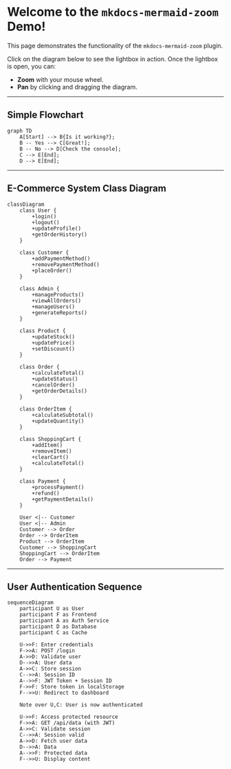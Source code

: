 # Welcome to the `mkdocs-mermaid-zoom` Demo!

This page demonstrates the functionality of the `mkdocs-mermaid-zoom` plugin.

Click on the diagram below to see the lightbox in action. Once the lightbox is open, you can:

- **Zoom** with your mouse wheel.
- **Pan** by clicking and dragging the diagram.

---

## Simple Flowchart

```mermaid
graph TD
    A[Start] --> B{Is it working?};
    B -- Yes --> C[Great!];
    B -- No --> D[Check the console];
    C --> E[End];
    D --> E[End];
``` 

---

## E-Commerce System Class Diagram

```mermaid
classDiagram
    class User {
        +login()
        +logout()
        +updateProfile()
        +getOrderHistory()
    }
    
    class Customer {
        +addPaymentMethod()
        +removePaymentMethod()
        +placeOrder()
    }
    
    class Admin {
        +manageProducts()
        +viewAllOrders()
        +manageUsers()
        +generateReports()
    }
    
    class Product {
        +updateStock()
        +updatePrice()
        +setDiscount()
    }
    
    class Order {
        +calculateTotal()
        +updateStatus()
        +cancelOrder()
        +getOrderDetails()
    }
    
    class OrderItem {
        +calculateSubtotal()
        +updateQuantity()
    }
    
    class ShoppingCart {
        +addItem()
        +removeItem()
        +clearCart()
        +calculateTotal()
    }
    
    class Payment {
        +processPayment()
        +refund()
        +getPaymentDetails()
    }

    User <|-- Customer
    User <|-- Admin
    Customer --> Order
    Order --> OrderItem
    Product --> OrderItem
    Customer --> ShoppingCart
    ShoppingCart --> OrderItem
    Order --> Payment
``` 

---

## User Authentication Sequence

```mermaid
sequenceDiagram
    participant U as User
    participant F as Frontend
    participant A as Auth Service
    participant D as Database
    participant C as Cache

    U->>F: Enter credentials
    F->>A: POST /login
    A->>D: Validate user
    D-->>A: User data
    A->>C: Store session
    C-->>A: Session ID
    A-->>F: JWT Token + Session ID
    F->>F: Store token in localStorage
    F-->>U: Redirect to dashboard
    
    Note over U,C: User is now authenticated
    
    U->>F: Access protected resource
    F->>A: GET /api/data (with JWT)
    A->>C: Validate session
    C-->>A: Session valid
    A->>D: Fetch user data
    D-->>A: Data
    A-->>F: Protected data
    F-->>U: Display content
``` 